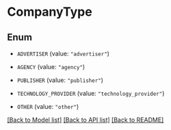 # CompanyType

## Enum


* `ADVERTISER` (value: `"advertiser"`)

* `AGENCY` (value: `"agency"`)

* `PUBLISHER` (value: `"publisher"`)

* `TECHNOLOGY_PROVIDER` (value: `"technology_provider"`)

* `OTHER` (value: `"other"`)


[[Back to Model list]](../README.md#documentation-for-models) [[Back to API list]](../README.md#documentation-for-api-endpoints) [[Back to README]](../README.md)


